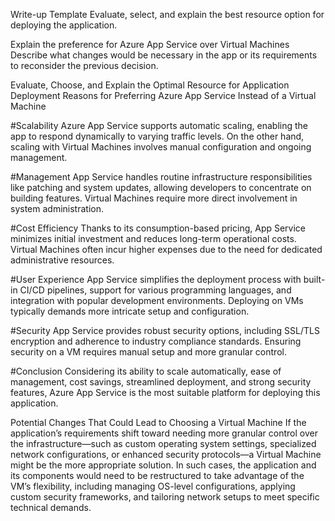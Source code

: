 Write-up Template
Evaluate, select, and explain the best resource option for deploying the application.

Explain the preference for Azure App Service over Virtual Machines
Describe what changes would be necessary in the app or its requirements to reconsider the previous decision.

Evaluate, Choose, and Explain the Optimal Resource for Application Deployment Reasons for Preferring Azure App Service Instead of a Virtual Machine

#Scalability Azure App Service supports automatic scaling, enabling the app to respond dynamically to varying traffic levels. On the other hand, scaling with Virtual Machines involves manual configuration and ongoing management.

#Management App Service handles routine infrastructure responsibilities like patching and system updates, allowing developers to concentrate on building features. Virtual Machines require more direct involvement in system administration.

#Cost Efficiency Thanks to its consumption-based pricing, App Service minimizes initial investment and reduces long-term operational costs. Virtual Machines often incur higher expenses due to the need for dedicated administrative resources.

#User Experience App Service simplifies the deployment process with built-in CI/CD pipelines, support for various programming languages, and integration with popular development environments. Deploying on VMs typically demands more intricate setup and configuration.

#Security App Service provides robust security options, including SSL/TLS encryption and adherence to industry compliance standards. Ensuring security on a VM requires manual setup and more granular control.

#Conclusion Considering its ability to scale automatically, ease of management, cost savings, streamlined deployment, and strong security features, Azure App Service is the most suitable platform for deploying this application.

Potential Changes That Could Lead to Choosing a Virtual Machine If the application’s requirements shift toward needing more granular control over the infrastructure—such as custom operating system settings, specialized network configurations, or enhanced security protocols—a Virtual Machine might be the more appropriate solution. In such cases, the application and its components would need to be restructured to take advantage of the VM’s flexibility, including managing OS-level configurations, applying custom security frameworks, and tailoring network setups to meet specific technical demands.